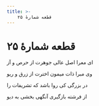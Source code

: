 ```yaml
---
title: >-
    قطعه شمارهٔ ۲۵
---
```

# قطعه شمارهٔ ۲۵

<div class="b" id="bn1"><div class="m1"><p>ای معرا اصل عالی جوهرت از حرص و آز</p></div>
<div class="m2"><p>وی مبرا ذات میمون اخترت از زرق و ریو</p></div></div>
<div class="b" id="bn2"><div class="m1"><p>در بزرگی کی روا باشد که تشریفات را</p></div>
<div class="m2"><p>از فرشته بازگیری آنگهی بخشی به دیو</p></div></div>